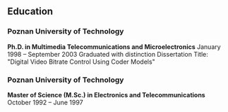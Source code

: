 ## Education

### Poznan University of Technology
**Ph.D. in Multimedia Telecommunications and Microelectronics**
January 1998 – September 2003
Graduated with distinction
Dissertation Title: "Digital Video Bitrate Control Using Coder Models"

### Poznan University of Technology
**Master of Science (M.Sc.) in Electronics and Telecommunications**
October 1992 – June 1997
